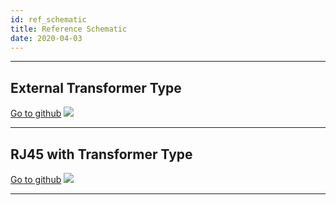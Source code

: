 ```yaml
---
id: ref_schematic
title: Reference Schematic
date: 2020-04-03
---
```


-----


## External Transformer Type

[Go to github](https://github.com/Wiznet/Hardware-Files-of-WIZnet/tree/master/02_iEthernet/W5100S/Reference%20Schematic)
![](/document_framework/img/products/w5100s/ref_sch/w5100s_ref_schematic_v110_use_trans.jpg)

-----


## RJ45 with Transformer Type

[Go to github](https://github.com/Wiznet/Hardware-Files-of-WIZnet/tree/master/02_iEthernet/W5100S/Reference%20Schematic)
![](/document_framework/img/products/w5100s/ref_sch/w5100s_ref_schematic_v110_use_trans.jpg)

-----
